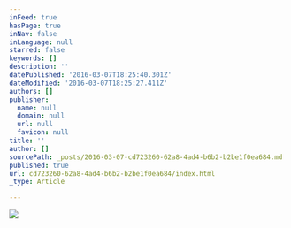 ```yaml
---
inFeed: true
hasPage: true
inNav: false
inLanguage: null
starred: false
keywords: []
description: ''
datePublished: '2016-03-07T18:25:40.301Z'
dateModified: '2016-03-07T18:25:27.411Z'
authors: []
publisher:
  name: null
  domain: null
  url: null
  favicon: null
title: ''
author: []
sourcePath: _posts/2016-03-07-cd723260-62a8-4ad4-b6b2-b2be1f0ea684.md
published: true
url: cd723260-62a8-4ad4-b6b2-b2be1f0ea684/index.html
_type: Article

---
```

![](https://the-grid-user-content.s3-us-west-2.amazonaws.com/b887f1af-b718-42c2-b3fb-ca08eb321b80.jpg)